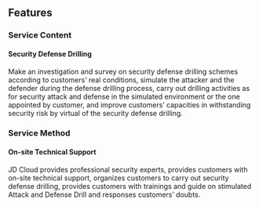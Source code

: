 ## Features
###  Service Content
#### Security Defense Drilling
Make an investigation and survey on security defense drilling schemes according to customers’ real conditions, simulate the attacker and the defender during the defense drilling process, carry out drilling activities as for security attack and defense in the simulated environment or the one appointed by customer, and improve customers’ capacities in withstanding security risk by virtual of the security defense drilling.

###  Service Method
#### On-site Technical Support
JD Cloud provides professional security experts, provides customers with on-site technical support, organizes customers to carry out security defense drilling, provides customers with trainings and guide on stimulated Attack and Defense Drill and responses customers’ doubts.
